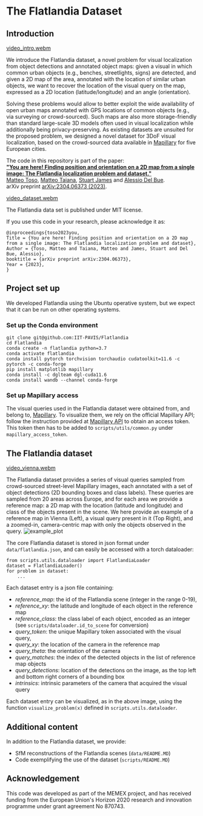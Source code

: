 # The Flatlandia Dataset

## Introduction


[video_intro.webm](https://github.com/IIT-PAVIS/Flatlandia/assets/32576285/fd130c06-f7a7-42fc-b58a-be8db0ad09d1)


We introduce the Flatlandia dataset, a novel problem for visual localization from object detections and annotated object 
maps: given a visual in which common urban objects (e.g., benches, streetlights, signs) are detected, and given a 2D map
of the area, annotated with the location of similar urban objects, we want to recover the location of the visual query on
the map, expressed as a 2D location (latitude/longitude) and an angle (orientation). 

Solving these problems would allow to better exploit the wide availability of open urban maps annotated with GPS 
locations of common objects (e.g., via surveying or crowd-sourced). Such maps are also more storage-friendly than 
standard large-scale 3D models often used in visual localization while additionally being privacy-preserving.
As existing datasets are unsuited for the proposed problem, we designed a novel dataset for 3DoF 
visual localization, based on the crowd-sourced data available in [Mapillary](https://www.mapillary.com/app/) for five 
European cities. 

The code in this repository is part of the paper:
<br>
**["You are here! Finding position and orientation on a 2D map from a single image: The Flatlandia localization problem and dataset."](https://arxiv.org/abs/2304.06373)**
<br>
 <a href='https://pavis.iit.it/web/pattern-analysis-and-computer-vision/people-details/-/people/matteo-toso'>Matteo Toso</a>,
 <a href='https://pavis.iit.it/web/pattern-analysis-and-computer-vision/people-details/-/people/matteo-taiana'>Matteo Taiana</a>,
 <a href='https://pavis.iit.it/web/pattern-analysis-and-computer-vision/people-details/-/people/stuart-james'>Stuart James</a> and
 <a href='https://pavis.iit.it/web/pattern-analysis-and-computer-vision/people-details/-/people/alessio-delbue'>Alessio Del Bue</a>.
<br>
arXiv preprint [arXiv:2304.06373 (2023)](https://arxiv.org/abs/2304.06373).

[video_dataset.webm](assets%2Fvideo_dataset.webm)

The Flatlandia data set is published under MIT license.

If you use this code in your research, please acknowledge it as:

    @inproceedings{toso2023you,
    Title = {You are here! Finding position and orientation on a 2D map from a single image: The Flatlandia localization problem and dataset},
    Author = {Toso, Matteo and Taiana, Matteo and James, Stuart and Del Bue, Alessio},
    booktitle = {arXiv preprint arXiv:2304.06373},
    Year = {2023},
    }

## Project set up
We developed Flatlandia using the Ubuntu operative system, but we expect that it can be run on other operating systems.
### Set up the Conda environment
```
git clone git@github.com:IIT-PAVIS/Flatlandia
cd Flatlandia
conda create -n flatlandia python=3.7
conda activate flatlandia
conda install pytorch torchvision torchaudio cudatoolkit=11.6 -c pytorch -c conda-forge
pip install matplotlib mapillary 
conda install -c dglteam dgl-cuda11.6 
conda install wandb --channel conda-forge
```

### Set up Mapillary access
The visual queries used in the Flatlandia dataset were obtained from, and belong to, [Mapillary](https://www.mapillary.com/). 
To visualize them, we rely on the official Mapillary API; follow the instruction provided at [Mapillary API](https://blog.mapillary.com/update/2021/06/23/getting-started-with-the-new-mapillary-api-v4.html)
to obtain an access token. This token then has to be added to `scripts/utils/common.py` under `mapillary_access_token`.


## The Flatlandia dataset


[video_vienna.webm](assets%2Fvideo_vienna.webm)



The Flatlandia dataset provides a series of visual queries sampled from crowd-sourced street-level Mapillary images, 
each annotated with a set of object detections (2D bounding boxes and class labels). These queries are sampled from 
20 areas across Europe, and for each area we provide a reference map: a 2D map with the location (latitude and longitude)
and class of the objects present in the scene. We here provide an example of a reference map in Vienna (Left), a visual 
query present in it (Top Right), and a zoomed-in, camera-centric map with only the objects observed in the query.
![example_plot](https://user-images.githubusercontent.com/32576285/230586376-d7be61a2-ceaf-42de-9b78-980f31d5ac86.png)


The core Flatlandia dataset is stored in json format under `data/flatlandia.json`, and can easily be accessed with a torch dataloader:

```
from scripts.utils.dataloader import FlatlandiaLoader 
dataset = FlatlandiaLoader()
for problem in dataset:
    ...
```

Each dataset entry is a json file containing:

- *reference_map*: the id of the Flatlandia scene (integer in the range 0-19),
- *reference_xy*: the latitude and longitude of each object in the reference map
- *reference_class*: the class label of each object, encoded as an integer (see `scripts/dataloader.id_to_scene` for conversion)
- *query_token*: the unique Mapillary token associated with the visual query,
- *query_xy*: the location of the camera in the reference map
- *query_theta*: the orientation of the camera
- *query_matches*: the index of the detected objects in the list of reference map objects
- *query_detections*: location of the detections on the image, as the top left and bottom right corners of a bounding box
- *intrinsics*: intrinsic parameters of the camera that acquired the visual query

Each dataset entry can be visualized, as in the above image, using the function `visualize_problem(x)` defined 
in `scripts.utils.dataloader`.

## Additional content
In addition to the Flatlandia dataset, we provide:
- SfM reconstructions of the Flatlandia scenes (`data/README.MD`)
- Code exemplifying the use of the dataset (`scripts/README.MD`)

## Acknowledgement
This code was developed as part of the MEMEX project, and has received funding from the European Union's Horizon 2020 research and innovation programme under grant agreement No 870743.

